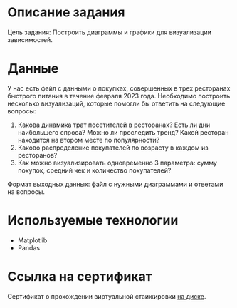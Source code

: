 # Описание задания

Цель задания: Построить диаграммы и графики для визуализации зависимостей.

# Данные

У нас есть файл с данными о покупках, совершенных в трех ресторанах быстрого питания
в течение февраля 2023 года. Необходимо построить несколько визуализаций,
которые помогли бы ответить на следующие вопросы:

1. Какова динамика трат посетителей в ресторанах? Есть ли дни наибольшего спроса? Можно ли проследить тренд? Какой ресторан находится на втором месте по популярности?
2. Каково распределение покупателей по возрасту в каждом из ресторанов?
3. Как можно визуализировать одновременно 3 параметра: сумму покупок, средний чек и количество покупателей?

Формат выходных данных: файл с нужными диаграммами и ответами на вопросы.

# Используемые технологии

* Matplotlib
* Pandas

# Ссылка на сертификат

Сертификат о прохождении виртуальной стаижировки [на диске](https://disk.yandex.ru/d/iCta--nxFfKnpw).
